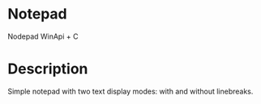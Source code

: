 # Notepad
Nodepad WinApi + C

# Description
Simple notepad with two text display modes: with and without linebreaks.
